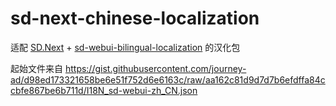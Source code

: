 # sd-next-chinese-localization

适配 [SD.Next](https://github.com/vladmandic/automatic) + [sd-webui-bilingual-localization](https://github.com/journey-ad/sd-webui-bilingual-localization) 的汉化包

起始文件来自 https://gist.githubusercontent.com/journey-ad/d98ed173321658be6e51f752d6e6163c/raw/aa162c81d9d7d7b6efdffa84ccbfe867be6b711d/I18N_sd-webui-zh_CN.json 
